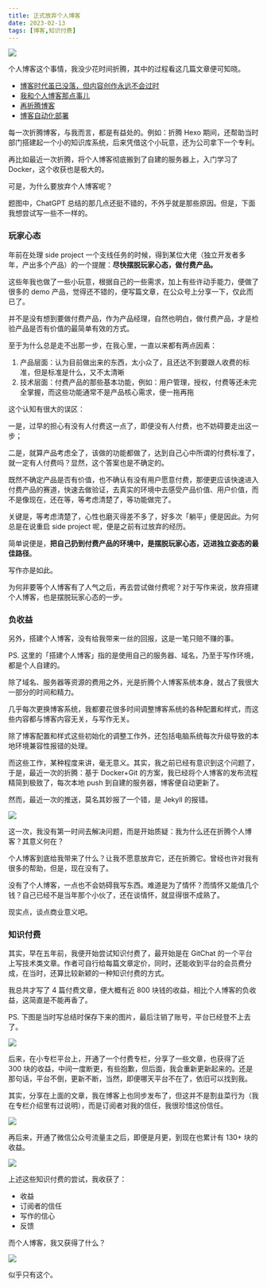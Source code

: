 ```yaml
---
title: 正式放弃个人博客
date: 2023-02-13
tags: [博客,知识付费]
---
```


![](../image/2023-02-13-give-up-personal-blog/AD2564C6-38D6-48A3-952F-DFBCB2DFBE45.ba52237ba8b84858bc0720f58c0b8d10.jpg)

个人博客这个事情，我没少花时间折腾，其中的过程看这几篇文章便可知晓。

- [博客时代虽已没落，但内容创作永远不会过时](https://mp.weixin.qq.com/s?__biz=MjM5MDQ4NjUwMg==&mid=2649196882&idx=1&sn=13943007798535a0b9e54fc1a35ef3a3&chksm=be5733db8920bacdf9878f2810e995fb9afb013974457cfe3980548b8c167c3559ec4eee618e&token=1184766650&lang=zh_CN#rd)
- [我和个人博客那点事儿](https://mp.weixin.qq.com/s?__biz=MjM5MDQ4NjUwMg==&mid=2649198578&idx=1&sn=b4810187f430e2b8cc3f000984dfd07f&chksm=be57357b8920bc6d52c561845afc7b37df37406fe05cb3eeabef2015d6d20bd76166ad9b690e&token=1184766650&lang=zh_CN#rd)
- [再折腾博客](https://mp.weixin.qq.com/s?__biz=MjM5MDQ4NjUwMg==&mid=2649198815&idx=1&sn=0870eec03a4a3ca390ac96634a87ca18&chksm=be572a568920a340de330070cb2465c14d2d0480b51d8e38b704f8bd70bb7306dd6bfcd1b772&token=1184766650&lang=zh_CN#rd)
- [博客自动化部署](https://mp.weixin.qq.com/s?__biz=MjM5MDQ4NjUwMg==&mid=2649198846&idx=1&sn=7c8f0bb6efc0ea791c8fe0e677290867&chksm=be572a778920a3619e0ce85117e91de7a6e1a96f8dce74121bcf2da470a0f6f02e674e3753dc&token=1184766650&lang=zh_CN#rd)

每一次折腾博客，与我而言，都是有益处的。例如：折腾 Hexo 期间，还帮助当时部门搭建起一个小的知识库系统，后来凭借这个小玩意，还为公司拿下一个专利。

再比如最近一次折腾，将个人博客彻底搬到了自建的服务器上，入门学习了 Docker，这个收获也是极大的。

可是，为什么要放弃个人博客呢？

题图中，ChatGPT 总结的那几点还挺不错的，不外乎就是那些原因。但是，下面我想尝试写一些不一样的。

### 玩家心态

年前在处理 side project 一个支线任务的时候，得到某位大佬（独立开发者多年，产出多个产品）的一个提醒：**尽快摆脱玩家心态，做付费产品。**

这些年我也做了一些小玩意，根据自己的一些需求，加上有些许动手能力，便做了很多的 demo 产品，觉得还不错的，便写篇文章，在公众号上分享一下，仅此而已了。

并不是没有想到要做付费产品，作为产品经理，自然也明白，做付费产品，才是检验产品是否有价值的最简单有效的方式。

至于为什么总是走不出那一步，在我心里，一直以来都有两点因素：

1. 产品层面：认为目前做出来的东西，太小众了，且还达不到要跟人收费的标准，但是标准是什么，又不太清晰
2. 技术层面：付费产品的那些基本功能，例如：用户管理，授权，付费等还未完全掌握，而这些功能通常不是产品核心需求，便一拖再拖

这个认知有很大的误区：

一是，过早的担心有没有人付费这一点了，即便没有人付费，也不妨碍要走出这一步；

二是，就算产品考虑全了，该做的功能都做了，达到自己心中所谓的付费标准了，就一定有人付费吗？显然，这个答案也是不确定的。

既然不确定产品是否有价值，也不确认有没有用户愿意付费，那便更应该快速进入付费产品的赛道，快速去做验证，去真实的环境中去感受产品价值、用户价值，而不是像现在，还在等，等考虑清楚了，等功能做完了。

关键是，等考虑清楚了，心性也磨灭得差不多了，好多次「躺平」便是因此。为何总是在说重启 side project 呢，便是之前有过放弃的经历。

简单说便是，**把自己扔到付费产品的环境中，是摆脱玩家心态，迈进独立姿态的最佳路径**。

写作亦是如此。

为何非要等个人博客有了人气之后，再去尝试做付费呢？对于写作来说，放弃搭建个人博客，也是摆脱玩家心态的一步。

### 负收益

另外，搭建个人博客，没有给我带来一丝的回报，这是一笔只赔不赚的事。

PS. 这里的「搭建个人博客」指的是使用自己的服务器、域名，乃至于写作环境，都是个人自建的。

除了域名、服务器等资源的费用之外，光是折腾个人博客系统本身，就占了我很大一部分的时间和精力。

几乎每次更换博客系统，我都要花很多时间调整博客系统的各种配置和样式，而这些内容都与博客内容无关，与写作无关。

除了博客配置和样式这些初始化的调整工作外，还包括电脑系统每次升级导致的本地环境兼容性报错的处理。

而这些工作，某种程度来讲，毫无意义。其实，我之前已经有意识到这个问题了，于是，最近一次的折腾：基于 Docker+Git 的方案，我已经将个人博客的发布流程精简到极致了，每次本地 push 到自建的服务器，博客便自动更新了。

然而，最近一次的推送，莫名其妙报了一个错，是 Jekyll 的报错。

![](../image/2023-02-13-give-up-personal-blog/8A318848-A7DB-498F-8413-06485A68C1A6.73c77b7297af46138e2b951a30e3a086.jpg)

这一次，我没有第一时间去解决问题，而是开始质疑：我为什么还在折腾个人博客？其意义何在？

个人博客到底给我带来了什么？让我不愿意放弃它，还在折腾它。曾经也许对我有很多的帮助，但是，现在没有了。

没有了个人博客，一点也不会妨碍我写东西。难道是为了情怀？而情怀又能值几个钱？自己已经不是当年那个小伙了，还在谈情怀，就显得很不成熟了。

现实点，谈点商业意义吧。

### 知识付费

其实，早在五年前，我便开始尝试知识付费了，最开始是在 GitChat 的一个平台上写技术类文章。作者可自行给每篇文章定价，同时，还能收到平台的会员费分成，在当时，还算比较新颖的一种知识付费的方式。

我总共才写了 4 篇付费文章，便大概有近 800 块钱的收益，相比个人博客的负收益，这简直是不能再香了。

PS. 下图是当时写总结时保存下来的图片，最后注销了账号，平台已经登不上去了。

![](../image/2023-02-13-give-up-personal-blog/71EE1293-03C6-4040-AFBC-443639A71D51.fd43650a8be449eeaced58d0b63fa7b6.jpg)

后来，在小专栏平台上，开通了一个付费专栏，分享了一些文章，也获得了近 300 块的收益，中间一度断更，有些抱歉，但后面，我会重新更新起来的。还是那句话，平台不倒，更新不断，当然，即便哪天平台不在了，依旧可以找到我。

其实，分享在上面的文章，我在博客上也同步发布了，但这并不是割韭菜行为（我在专栏介绍里有过说明），而是订阅者对我的信任，我很珍惜这份信任。

![](../image/2023-02-13-give-up-personal-blog/70D85A7F-500A-4219-B83B-B7292F1F1071.b4665cdaa0524fd387ad6a05869bdb78.jpg)

再后来，开通了微信公众号流量主之后，即便是月更，到现在也累计有 130+ 块的收益。

![](../image/2023-02-13-give-up-personal-blog/8FA88075-10DA-4F1D-9A28-F9A915C34BCF.504828e518a64c7dbec45bfb105958d2.jpg)

上述这些知识付费的尝试，我收获了：

- 收益
- 订阅者的信任
- 写作的信心
- 反馈

而个人博客，我又获得了什么？

![](../image/2023-02-13-give-up-personal-blog/9E2B745A-39DC-4085-A78A-808DACCE2256.39b95ced6a9c4fc48bd707bf8c220bdf.jpg)

似乎只有这个。